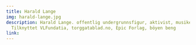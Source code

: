 ```yaml
---
title: Harald Lange
img: harald-lange.jpg
description: Harald Lange. offentlig undergrunnsfigur, aktivist, musiker, låtskriver, skribent... slacker i fritiden.
  Tilknyttet VLFundatia, torggatablad.no, Epic Forlag, böyen beng
link:
---
```

